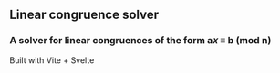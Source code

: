 ## Linear congruence solver

### A solver for linear congruences of the form a𝑥 ≡ b (mod n)

Built with Vite + Svelte